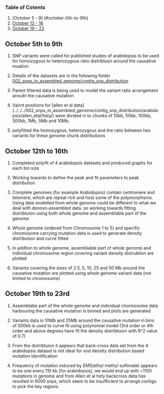 ### Table of Cotents
1. [October 5 - 9]  (#october-5th-to-9th)
2. [October 12 - 16](#october-12th-to-16th)
3. [October 19 - 23](#october-19th-to-23rd)


## October 5th to 9th

1. SNP variants were called for published studies of arabidopsis to be used for homozygous to heterozygous ratio distribtuon around the causative muation

2. Details of the datasets are in the following folder [002_snps\_in\_assembled\_genome/contig\_snp\_distribution](../../../002_snps_in_assembled_genome/contig_snp_distribution/)

3. Parent filtered data is being used to model the variant ratio arrangement aroudn the causative mutation

4. Vairnt positions for [allen et al data] (../../../002_snps_in_assembled_genome/contig_snp_distribution/arabidopsis/allen_etal/hsty/) were divided in to chunks of 10kb, 50kb, 100kb, 500kb, 1Mb, 5Mb and 10Mb.

5. polyfitted the homozygous, heterozygous and the ratio between two variants for these genome chunk distributions


## October 12th to 16th

1. Completed polyfit of 4 arabidopsis datasets and produced graphs for each bin size

2. Working towards to define the peak and fit parameters to peak distribution

3. Complete genomes (for example Arabidopsis) contain centromere and telomere, which are repeat rich and host some of the polymorphisms. Using data modelled from whole genome could be different to what we deal with denovo-assembled data. so working towards fitting distribtuion using both whole genome and assemblable part of the genome

4. Whole genome (ordered from Chromosome 1 to 5) and specific chromosome carrying mutation data is used to generate density distribution and curve fitted

5. In addtion to whole genome, assemblable part of whole genome and individual chromosome region covering variant density distrubtion are plotted

6. Variants covering the sizes of 2.5, 5, 10, 25 and 50 Mb around the causative mutation are plotted using whole genome variant data (not limited to chromosome)


## October 19th to 23rd

1. Assemblabe part of the whole genome and individual chormosome data harbouring the causative mutation is binned and plots are generated

2. Variants data in 10Mb and 25Mb around the causative mutation in bins of 500kb is used to curve fit using polynomial model (3rd order or 4th order and above degrees have fit the density distribtuion with R^2 value of 0.7)

3. From the distribtuion it appears that back-cross data set from the 4 arabidopsis dataset is not ideal for snd density distribution based mutation identification

4. Frequency of mutation induced by EMS(ethyl methyl sulfonate) appears to be one every 110 kb (for arabidopsis), we would end up with ~1100 mutations in genome and from Allen et al hsty backcross data has resulted in 6000 snps, which seem to be insufficient to arrange contigs to pick the key regions.

